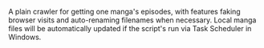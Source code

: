 A plain crawler for getting one manga's episodes, with features faking browser visits and auto-renaming filenames when necessary.  Local manga files will be automatically updated if the script's run via Task Scheduler in Windows.